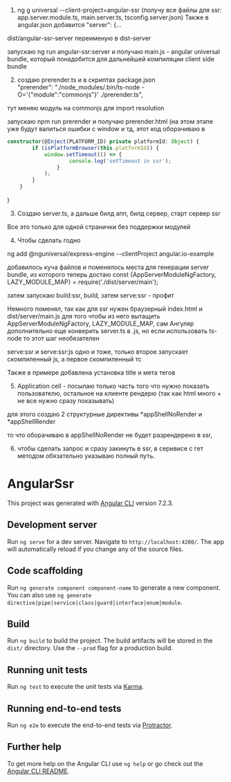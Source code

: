 1. ng g universal --client-project=angular-ssr (получу все файлы для ssr: app.server.module.ts, main.server.ts, tsconfig.server.json)
Также в angular.json добавится "server": {...

dist/angular-ssr-server переименую в dist-server

запускаю ng run angular-ssr:server и получаю main.js - angular universal bundle, который понадобится для дальнейшей компиляции client side bundle

2. создаю prerender.ts и в скриптах package.json         
"prerender": "./node_modules/.bin/ts-node -O='{\"module\":\"commonjs\"}' ./prerender.ts",

тут меняю модуль на commonjs для import resolution

запускаю npm run prerender и получаю prerender.html (на этом этапе уже будут валиться ошибки с window и тд, этот код оборачиваю в 

```typescript
constructor(@Inject(PLATFORM_ID) private platformId: Object) {
        if (isPlatformBrowser(this.platformId)) {
            window.setTimeout(() => {
                    console.log('setTimeout in ssr');
                }
            );
        }
    }
```
)

3. Создаю  server.ts, а дальше билд апп, билд сервер, старт сервер ssr

Все это только для одной странички без поддержки модулей


4. Чтобы сделать годно 

ng add @nguniversal/express-engine --clientProject angular.io-example

добавилось куча файлов и поменялось места для генерации server bundle, из которого теперь достаю const {AppServerModuleNgFactory, LAZY_MODULE_MAP} = require('./dist/server/main');

затем запускаю build:ssr, build, затем serve:ssr - профит

Немного поменял, так как для ssr нужен браузерный index.html и dist/server/main.js для того чтобы из него вытащить AppServerModuleNgFactory, LAZY_MODULE_MAP, сам Ангуляр дополнительно еще конверить server.ts в .js,  но если использовать ts-node то этот шаг необязателен

serve:ssr и serve:ssr:js одно и тоже, только второе запускает скомпиленный js, а первое скомпиленный тс

Также в примере добавлена установка title и мета тегов

5. Application cell - посылаю только часть того что нужно показать пользователю, остальное на клиенте рендерю (так как html много + не все нужно сразу показывать)

для этого создаю 2 структурные директивы *appShellNoRender и *appShellRender

то что оборачиваю в appShellNoRender не будет разрендерено в ssr, 

6. чтобы сделать запрос и сразу закинуть в ssr, в серивисе с гет методом обязательно указываю полный путь.




# AngularSsr

This project was generated with [Angular CLI](https://github.com/angular/angular-cli) version 7.2.3.

## Development server

Run `ng serve` for a dev server. Navigate to `http://localhost:4200/`. The app will automatically reload if you change any of the source files.

## Code scaffolding

Run `ng generate component component-name` to generate a new component. You can also use `ng generate directive|pipe|service|class|guard|interface|enum|module`.

## Build

Run `ng build` to build the project. The build artifacts will be stored in the `dist/` directory. Use the `--prod` flag for a production build.

## Running unit tests

Run `ng test` to execute the unit tests via [Karma](https://karma-runner.github.io).

## Running end-to-end tests

Run `ng e2e` to execute the end-to-end tests via [Protractor](http://www.protractortest.org/).

## Further help

To get more help on the Angular CLI use `ng help` or go check out the [Angular CLI README](https://github.com/angular/angular-cli/blob/master/README.md).
